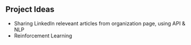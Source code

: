 ## Project Ideas
- Sharing LinkedIn releveant articles from organization page, using API & NLP
- Reinforcement Learning